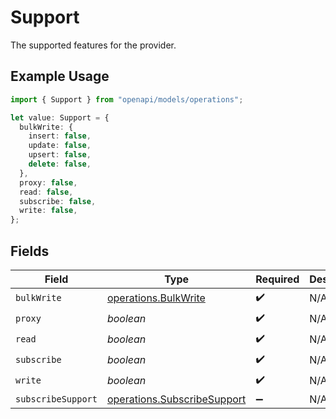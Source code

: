 # Support

The supported features for the provider.

## Example Usage

```typescript
import { Support } from "openapi/models/operations";

let value: Support = {
  bulkWrite: {
    insert: false,
    update: false,
    upsert: false,
    delete: false,
  },
  proxy: false,
  read: false,
  subscribe: false,
  write: false,
};
```

## Fields

| Field                                                                      | Type                                                                       | Required                                                                   | Description                                                                |
| -------------------------------------------------------------------------- | -------------------------------------------------------------------------- | -------------------------------------------------------------------------- | -------------------------------------------------------------------------- |
| `bulkWrite`                                                                | [operations.BulkWrite](../../models/operations/bulkwrite.md)               | :heavy_check_mark:                                                         | N/A                                                                        |
| `proxy`                                                                    | *boolean*                                                                  | :heavy_check_mark:                                                         | N/A                                                                        |
| `read`                                                                     | *boolean*                                                                  | :heavy_check_mark:                                                         | N/A                                                                        |
| `subscribe`                                                                | *boolean*                                                                  | :heavy_check_mark:                                                         | N/A                                                                        |
| `write`                                                                    | *boolean*                                                                  | :heavy_check_mark:                                                         | N/A                                                                        |
| `subscribeSupport`                                                         | [operations.SubscribeSupport](../../models/operations/subscribesupport.md) | :heavy_minus_sign:                                                         | N/A                                                                        |